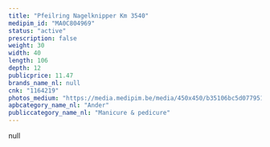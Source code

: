 ```yaml
---
title: "Pfeilring Nagelknipper Km 3540"
medipim_id: "MA0C804969"
status: "active"
prescription: false
weight: 30
width: 40
length: 106
depth: 12
publicprice: 11.47
brands_name_nl: null
cnk: "1164219"
photos_medium: "https://media.medipim.be/media/450x450/b35106bc5d077951aded643afac02b79dd9e0ba8.jpg"
apbcategory_name_nl: "Ander"
publiccategory_name_nl: "Manicure & pedicure"
---
```

null
